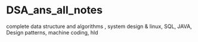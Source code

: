 # DSA_ans_all_notes
complete data structure and algorithms , system design &amp; linux, SQL, JAVA, Design patterns, machine coding, hld
